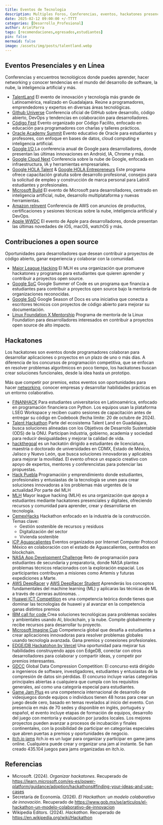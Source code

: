 ```yaml
---
title: Eventos de Tecnologia
description: Multiples Foros, Conferencias, eventos, hackatones presenciales y en linea.
date: 2025-02-12 09:00:00 +/-TTTT
categories: [Desarrollo_Profesional]
author: ArielParra 
tags: [recomendaciones,egresados,estudiantes]
pin: false
mermaid: false
image: /assets/img/posts/talentland.webp
---
```


## Eventos Presenciales y en Línea

Conferencias y encuentros tecnológicos donde puedes aprender, hacer networking y conocer tendencias en el mundo del desarrollo de software, la nube, la inteligencia artificial y más.

- [TalentLand](https://www.talent-land.mx/) El evento de innovación y tecnología más grande de Latinoamérica, realizado en Guadalajara. Reúne a programadores, emprendedores y expertos en diversas áreas tecnológicas.
- [Github Universe](https://githubuniverse.com/) Conferencia oficial de GitHub sobre desarrollo, código abierto, DevOps y tendencias en colaboración para desarrolladores.
- [Código Fest](https://codigofacilito.com/codigofest) Evento organizado por Código Facilito, enfocado en educación para programadores con charlas y talleres prácticos.
- [Oracle Academy Summit](https://education.oracle.com/OASummitMexico) Evento educativo de Oracle para estudiantes y profesores, con enfoque en bases de datos, cloud computing e inteligencia artificial.
- [Google I/O ](https://io.google/2024/) La conferencia anual de Google para desarrolladores, donde presentan las últimas innovaciones en Android, IA, Chrome y más.
- [Google Cloud Next](https://cloud.withgoogle.com/next) Conferencia sobre la nube de Google, enfocada en infraestructura, IA y herramientas empresariales.
- [Google HOLA Talent](https://rsvp.withgoogle.com/events/google-hola-talent-2024/home) & [Google HOLA Entrepreneurs](https://rsvp.withgoogle.com/events/google-hola-entrepreneurs-2024) Este programa ofrece capacitación gratuita sobre desarrollo profesional, consejos para la solicitud de empleo y construcción de marca personal para LatinX estudiantes y profesionales.
- [Microsoft Build](https://build.microsoft.com/en-US/home) El evento de Microsoft para desarrolladores, centrado en inteligencia artificial, nube, desarrollo multiplataforma y nuevas herramientas.
- [Amazon reInvent](https://reinvent.awsevents.com/) Conferencia de AWS con anuncios de productos, certificaciones y sesiones técnicas sobre la nube, inteligencia artificial y DevOps.
- [Apple WWDC](https://developer.apple.com/wwdc/) El evento de Apple para desarrolladores, donde presentan las últimas novedades de iOS, macOS, watchOS y más.

## Contribuciones a open source

Oportunidades para desarrolladores que desean contribuir a proyectos de código abierto, ganar experiencia y colaborar con la comunidad.

- [Major League Hacking](https://mlh.io/) El MLH es una organización que promueve hackatones y programas para estudiantes que quieren aprender y contribuir a proyectos open source.
- [Google SoC](https://summerofcode.withgoogle.com/)  Google Summer of Code es un programa que financia a estudiantes para contribuir a proyectos open source bajo la mentoría de organizaciones reconocidas.
- [Google SoD](https://developers.google.com/season-of-docs) Google Season of Docs es una iniciativa que conecta a escritores técnicos con proyectos de código abierto para mejorar su documentación.
- [Linux Foundation X Mentorship](https://lfx.linuxfoundation.org/tools/mentorship/) Programa de mentoría de la Linux Foundation para desarrolladores interesados en contribuir a proyectos open source de alto impacto.

## Hackatones  

Los hackatones son eventos donde programadores colaboran para desarrollar aplicaciones o proyectos en un plazo de uno o más días. A diferencia de los concursos de programación competitiva, que se enfocan en resolver problemas algorítmicos en poco tiempo, los hackatones buscan crear soluciones funcionales, desde la idea hasta un prototipo.  

Más que competir por premios, estos eventos son oportunidades para hacer [networking](https://cpc-gallos.github.io/blog/Desarrollo_Profesional/#networking-liderazgo-y-soft-skills-acreditables), conocer empresas y desarrollar habilidades prácticas en un entorno colaborativo.  

- [FINANHACK](https://solutions.lseg.com/FINANHACK2024) 
Para estudiantes universitarios en Latinoamérica, enfocado en programación financiera con Python. Los equipos usan la plataforma LSEG Workspace y reciben cuatro sesiones de capacitación antes de entregar su código en Codebook (fecha límite: 20 de octubre de 2024).  
- [Talent Hackathon](https://hackathon.talent-network.org/) 
Parte del ecosistema Talent Land en Guadalajara, busca soluciones alineadas con los Objetivos de Desarrollo Sustentable (ODS) de la ONU. Participan industria, gobierno, academia y sociedad para reducir desigualdades y mejorar la calidad de vida.  
- [hackthegoal](https://hackthegoal.cershi.org/) es un hackatón dirigido a estudiantes de licenciatura, maestría o doctorado de universidades en CDMX, Estado de México, Jalisco y Nuevo León, que busca soluciones innovadoras y aplicables para mejorar la movilidad. El evento ofrece un espacio creativo con apoyo de expertos, mentores y conferencistas para potenciar las propuestas.
- [Hack Puebla](https://hackpue.com/) Programación y emprendimiento donde estudiantes, profesionales y entusiastas de la tecnología se unen para crear soluciones innovadoras a los problemas más urgentes de la actualidad.Por parte del MLH
- [MLH](https://mlh.io/seasons/2025/events) Mayor league hacking (MLH) es una organización que apoya a estudiantes mediante hackatones presenciales y digitales, ofreciendo recursos y comunidad para aprender, crear y desarrollarse en tecnología.
- [CemexHacks](https://cemexhacks.com/) 
Hackathon enfocado en la industria de la construcción. Temas clave:  
    - Gestión sostenible de recursos y residuos  
    - Digitalización del sector  
    - Vivienda sostenible  
- [ICP Aguascalientes](https://lu.ma/user/icphub_MX) 
Eventos organizados por Internet Computer Protocol México en colaboración con el estado de Aguascalientes, centrados en blockchain.  
- [NASA App Development Challenge](https://www.nasa.gov/learning-resources/app-development-challenge/) 
Reto de programación para estudiantes de secundaria y preparatoria, donde NASA plantea problemas técnicos relacionados con la exploración espacial. Los participantes contribuyen a misiones como Artemis y futuras expediciones a Marte.  
- [AWS DeepRacer](https://aws.amazon.com/es/deepracer/) y [AWS DeepRacer Student](https://aws.amazon.com/es/deepracer/student/?nc=sn&loc=4) Aprenderás los conceptos fundamentales del machine learning (ML) y aplicaras las técnicas de ML a través de carreras autónomas. .
- [Huawei ICT Competition](https://e.huawei.com/en/talent/#/ict-academy/ict-competition/regional-competition?zoneCode=040593&zoneId=98269643&compId=85131998&divisionName=Latin%20America&type=C001&isCollectGender=N&enrollmentDeadline=2025-02-14%2023%3A59%3A59&compTotalApplicantCount=4091) es una competencia teórica donde tienes que dominar las tecnologías de huawei y al avanzar en la competencia ganas distintos premios
- [IBM call for code ](https://developer.ibm.com/callforcode/)  Crea soluciones tecnológicas para problemas sociales y ambientales usando AI, blockchain, y la nube. Compite globalmente y recibe recursos para desarrollar tu proyecto.
- [Microsoft Imagine Cup](https://imaginecup.microsoft.com/en-us)  Competencia global que desafía a estudiantes a crear aplicaciones innovadoras para resolver problemas globales usando tecnología avanzada. Gana premios y conexiones profesionales.
- [EDGE/DB Hackatohon by Vercel](https://hackathon.edgedb.com/) Una oportunidad para mejorar tus habilidades construyendo apps con EdgeDB, conectar con otros desarrolladores para colaborar y compartir ideas, y competir por premios interesantes.
- [GDCC](https://gdcc.tech/) Global Data Compression Competition: El concurso está dirigido a ingenieros de software, investigadores, estudiantes y entusiastas de la compresión de datos sin pérdidas. El concurso incluye varias categorías principales abiertas a cualquiera que cumpla con los requisitos generales, así como una categoría especial para estudiantes.
- [Game Jam Plus](https://gamejamplus.com/game-jam/) es una competencia internacional de desarrollo de videojuegos donde equipos o individuos tienen 48 horas para crear un juego desde cero, basado en temas revelados al inicio del evento. Con presencia en más de 70 sedes y disponible en inglés, portugués y español, el evento incluye etapas de formación de equipos, desarrollo del juego con mentoría y evaluación por jurados locales. Los mejores proyectos pueden avanzar a procesos de incubación y finales continentales, con la posibilidad de participar en categorías especiales que abren puertas a premios y oportunidades de negocio.
- [itch.io jams](https://itch.io/jams) itch.io es un lugar para organizar y participar en game jams online. Cualquiera puede crear y organizar una jam al instante. Se han creado 435.104 juegos para jams organizadas en itch.io.

## Referencias 

- Microsoft. (2024). *Organizar hackatones*. Recuperado de <https://learn.microsoft.com/es-es/power-platform/guidance/adoption/hackathons#finding-your-ideas-and-use-cases>
- Secretaría de Economía. (2026). *El Hackathon: un modelo colaborativo de innovación*. Recuperado de <https://www.gob.mx/se/articulos/el-hackathon-un-modelo-colaborativo-de-innovacion>
- Wikipedia Editors. (2024). *Hackathon*. Recuperado de <https://en.wikipedia.org/wiki/Hackathon> 